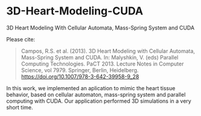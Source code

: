 # 3D-Heart-Modeling-CUDA
3D Heart Modeling With Cellular Automata, Mass-Spring System and CUDA

Please cite:
> Campos, R.S. et al. (2013). 
> 3D Heart Modeling with Cellular Automata, Mass-Spring System and CUDA. 
> In: Malyshkin, V. (eds) Parallel Computing Technologies. PaCT 2013. 
> Lecture Notes in Computer Science, vol 7979. 
> Springer, Berlin, Heidelberg. 
> https://doi.org/10.1007/978-3-642-39958-9_28
 
 In this work, we implemented an aplication to mimic the heart tissue behavior, based on cellular automaton, mass-spring system and parallel computing with CUDA. 
 Our application performed 3D simulations in a very short time.
